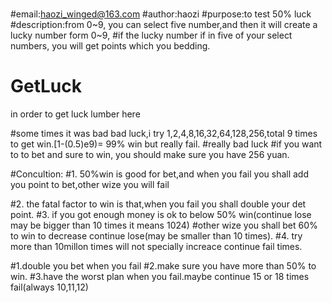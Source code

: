 #
#email:haozi_winged@163.com
#author:haozi
#purpose:to test 50% luck
#description:from 0~9, you can select five number,and then it will create a lucky number form 0~9,
#if the lucky number if in five of your select numbers, you will get points which you bedding.


# GetLuck


in order to get luck lumber here

#some times it was bad bad luck,i try 1,2,4,8,16,32,64,128,256,total 9 times to get win.[1-(0.5)e9)= 99% win but really fail.
#really bad luck
#if you want to to bet and sure to win, you should make sure you have 256 yuan.

#Concultion:
#1. 50%win  is good for bet,and when you fail you shall add you point to bet,other wize you will fail

#2. the fatal factor to win is that,when you fail you shall double your det point.
#3. if you got enough money is ok to below 50% win(continue lose may be bigger than 10 times it means 1024)
#other wize you shall bet 60% to win to decrease continue lose(may be smaller than 10 times).
#4. try more than 10millon times will not specially increace continue fail times.


#1.double you bet when you fail
#2.make sure you have more than 50% to win.
#3.have the worst plan when you fail.maybe continue 15 or 18 times fail(always 10,11,12)

